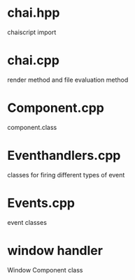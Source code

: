# chai.hpp
chaiscript import
# chai.cpp

render method and file evaluation method

# Component.cpp
component.class

# Eventhandlers.cpp

classes for firing different types of event

# Events.cpp

event classes

# window handler

Window Component class